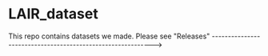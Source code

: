 # LAIR_dataset
This repo contains datasets we made. Please see "Releases" ------------------------------------------------------------>
